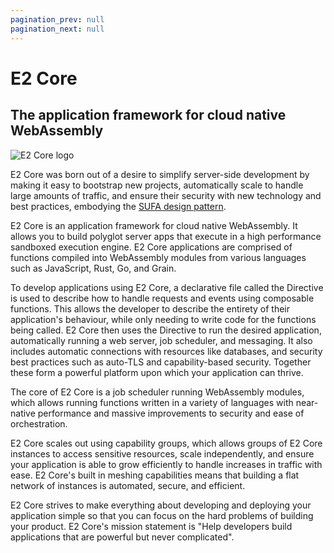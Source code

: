 ```yaml
---
pagination_prev: null
pagination_next: null
---
```


# E2 Core

## The application framework for cloud native WebAssembly

![E2 Core logo](/img/logo-atmo-wide.svg)

E2 Core was born out of a desire to simplify server-side development by making it easy to bootstrap new projects, automatically scale to handle large amounts of traffic, and ensure their security with new technology and best practices, embodying the [SUFA design pattern](https://blog.suborbital.dev/building-a-better-monolith).

E2 Core is an application framework for cloud native WebAssembly. It allows you to build polyglot server apps that execute in a high performance sandboxed execution engine. E2 Core applications are comprised of functions compiled into WebAssembly modules from various languages such as JavaScript, Rust, Go, and Grain.

To develop applications using E2 Core, a declarative file called the Directive is used to describe how to handle requests and events using composable functions. This allows the developer to describe the entirety of their application's behaviour, while only needing to write code for the functions being called. E2 Core then uses the Directive to run the desired application, automatically running a web server, job scheduler, and messaging. It also includes automatic connections with resources like databases, and security best practices such as auto-TLS and capability-based security. Together these form a powerful platform upon which your application can thrive.

The core of E2 Core is a job scheduler running WebAssembly modules, which allows running functions written in a variety of languages with near-native performance and massive improvements to security and ease of orchestration.

E2 Core scales out using capability groups, which allows groups of E2 Core instances to access sensitive resources, scale independently, and ensure your application is able to grow efficiently to handle increases in traffic with ease. E2 Core's built in meshing capabilities means that building a flat network of instances is automated, secure, and efficient.

E2 Core strives to make everything about developing and deploying your application simple so that you can focus on the hard problems of building your product. E2 Core's mission statement is "Help developers build applications that are powerful but never complicated".
